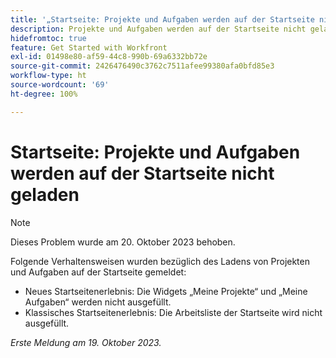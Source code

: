 ```yaml
---
title: '„Startseite: Projekte und Aufgaben werden auf der Startseite nicht geladen“'
description: Projekte und Aufgaben werden auf der Startseite nicht geladen
hidefromtoc: true
feature: Get Started with Workfront
exl-id: 01498e80-af59-44c8-990b-69a6332bb72e
source-git-commit: 2426476490c3762c7511afee99380afa0bfd85e3
workflow-type: ht
source-wordcount: '69'
ht-degree: 100%

---
```


# Startseite: Projekte und Aufgaben werden auf der Startseite nicht geladen

>[!NOTE]
>
>Dieses Problem wurde am 20. Oktober 2023 behoben.

Folgende Verhaltensweisen wurden bezüglich des Ladens von Projekten und Aufgaben auf der Startseite gemeldet:

* Neues Startseitenerlebnis: Die Widgets „Meine Projekte“ und „Meine Aufgaben“ werden nicht ausgefüllt.
* Klassisches Startseitenerlebnis: Die Arbeitsliste der Startseite wird nicht ausgefüllt.

_Erste Meldung am 19. Oktober 2023._
